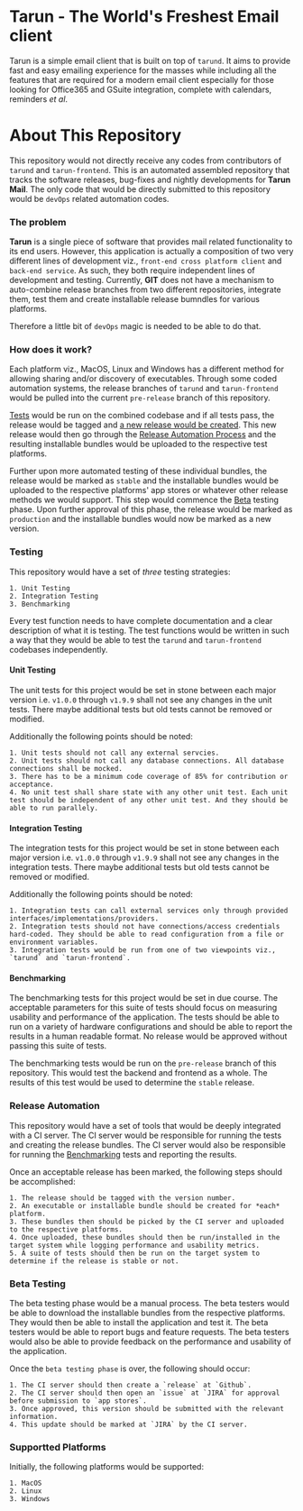 # Tarun - The World's Freshest Email client

Tarun is a simple email client that is built on top of `tarund`. It aims to provide fast and easy emailing experience for the masses while including all the features that are required for a modern email client especially for those looking for Office365 and GSuite integration, complete with calendars, reminders *et al*.

# About This Repository

This repository would not directly receive any codes from contributors of `tarund` and `tarun-frontend`. This is an automated assembled repository that tracks the software releases, bug-fixes and nightly developments for **Tarun Mail**. The only code that would be directly submitted to this repository would be `devOps` related automation codes.

### The problem

**Tarun** is a single piece of software that provides mail related functionality to its end users. However, this application is actually a composition of two very different lines of development viz., `front-end cross platform client` and `back-end service`. As such, they both require independent lines of development and testing. Currently, **GIT** does not have a mechanism to auto-combine release branches from two different repositories, integrate them, test them and create installable release bumndles for various platforms.

Therefore a little bit of `devOps` magic is needed to be able to do that.

### How does it work?

Each platform viz., MacOS, Linux and Windows has a different method for allowing sharing and/or discovery of executables. Through some coded automation systems, the release branches of `tarund` and `tarun-frontend` would be pulled into the current `pre-release` branch of this repository. 

[Tests](#testing) would be run on the combined codebase and if all tests pass, the release would be tagged and [a new release would be created](#release-automation). This new release would then go through the [Release Automation Process](#release-automation) and the resulting installable bundles would be uploaded to the respective test platforms. 

Further upon more automated testing of these individual bundles, the release would be marked as `stable` and the installable bundles would be uploaded to the respective platforms' app stores or whatever other release methods we would support. This step would commence the [Beta](#beta-testing) testing phase. Upon further approval of this phase, the release would be marked as `production` and the installable bundles would now be marked as a new version.

### Testing

This repository would have a set of *three* testing strategies: 

    1. Unit Testing
    2. Integration Testing
    3. Benchmarking

Every test function needs to have complete documentation and a clear description of what it is testing. The test functions would be written in such a way that they would be able to test the `tarund` and `tarun-frontend` codebases independently.

#### Unit Testing

The unit tests for this project would be set in stone between each major version i.e. `v1.0.0` through `v1.9.9` shall not see any changes in the unit tests. There maybe additional tests but old tests cannot be removed or modified.

Additionally the following points should be noted:

    1. Unit tests should not call any external servcies. 
    2. Unit tests should not call any database connections. All database connections shall be mocked.
    3. There has to be a minimum code coverage of 85% for contribution or acceptance.
    4. No unit test shall share state with any other unit test. Each unit test should be independent of any other unit test. And they should be able to run parallely.


#### Integration Testing

The integration tests for this project would be set in stone between each major version i.e. `v1.0.0` through `v1.9.9` shall not see any changes in the integration tests. There maybe additional tests but old tests cannot be removed or modified.

Additionally the following points should be noted:

    1. Integration tests can call external services only through provided interfaces/implementations/providers.
    2. Integration tests should not have connections/access credentials hard-coded. They should be able to read configuration from a file or environment variables.
    3. Integration tests would be run from one of two viewpoints viz., `tarund` and `tarun-frontend`. 


#### Benchmarking

The benchmarking tests for this project would be set in due course. The acceptable parameters for this suite of tests should focus on measuring usability and performance of the application. The tests should be able to run on a variety of hardware configurations and should be able to report the results in a human readable format. No release would be approved without passing this suite of tests.

The benchmarking tests would be run on the `pre-release` branch of this repository. This would test the backend and frontend as a whole. The results of this test would be used to determine the `stable` release.


### Release Automation

This repository would have a set of tools that would be deeply integrated with a CI server. The CI server would be responsible for running the tests and creating the release bundles. The CI server would also be responsible for running the [Benchmarking](#benchmarking) tests and reporting the results.

Once an acceptable release has been marked, the following steps should be accomplished:

    1. The release should be tagged with the version number.
    2. An executable or installable bundle should be created for *each* platform.
    3. These bundles then should be picked by the CI server and uploaded to the respective platforms.
    4. Once uploaded, these bundles should then be run/installed in the target system while logging performance and usability metrics.
    5. A suite of tests should then be run on the target system to determine if the release is stable or not.


### Beta Testing

The beta testing phase would be a manual process. The beta testers would be able to download the installable bundles from the respective platforms. They would then be able to install the application and test it. The beta testers would be able to report bugs and feature requests. The beta testers would also be able to provide feedback on the performance and usability of the application.

Once the `beta testing phase` is over, the following should occur:

    1. The CI server should then create a `release` at `Github`.
    2. The CI server should then open an `issue` at `JIRA` for approval before submission to `app stores`.
    3. Once approved, this version should be submitted with the relevant information.
    4. This update should be marked at `JIRA` by the CI server.


### Supportted Platforms

Initially, the following platforms would be supported:

    1. MacOS
    2. Linux
    3. Windows